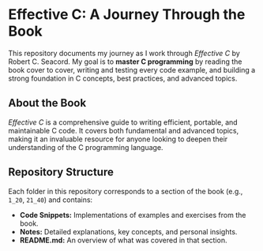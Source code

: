 # Effective C: A Journey Through the Book

This repository documents my journey as I work through *Effective C* by Robert C. Seacord. My goal is to **master C programming** by reading the book cover to cover, writing and testing every code example, and building a strong foundation in C concepts, best practices, and advanced topics.

## About the Book
*Effective C* is a comprehensive guide to writing efficient, portable, and maintainable C code. It covers both fundamental and advanced topics, making it an invaluable resource for anyone looking to deepen their understanding of the C programming language.

## Repository Structure
Each folder in this repository corresponds to a section of the book (e.g., `1_20`, `21_40`) and contains:
- **Code Snippets:** Implementations of examples and exercises from the book.
- **Notes:** Detailed explanations, key concepts, and personal insights.
- **README.md:** An overview of what was covered in that section.
